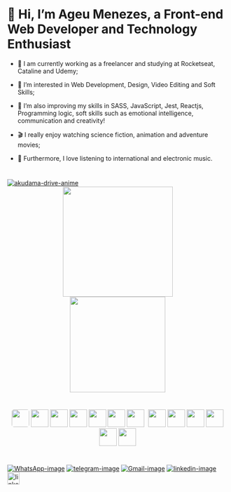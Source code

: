 # 👋 Hi, I’m Ageu Menezes, a Front-end Web Developer and Technology Enthusiast
- 📗 I am currently working as a freelancer and studying at Rocketseat, Cataline and Udemy;
- 👀 I’m interested in Web Development, Design, Video Editing and Soft Skills;
- 🌱 I’m also improving my skills in SASS, JavaScript, Jest, Reactjs, Programming logic,
     soft skills such as emotional intelligence, communication and creativity!

- 🎬 I really enjoy watching science fiction, animation and adventure movies;
- 🎵 Furthermore, I love listening to international and electronic music.

#

<div id="gitHub-gif">
    <a href="http://github.com/ageumenezesDev19"><img src="/gif/akudama-drive-anime_4.1.gif" alt="akudama-drive-anime"></a>
</div>

<div id="gitHub-data" style="text-align: center;">
    <div id="gitHub-stats">
        <a href="http://github.com/ageumenezesDev19"><img aling="center" height="251em" src="https://github-readme-stats-sigma-five.vercel.app/api?username=ageumenezesDev19&show_icons=true&theme=radical&title_color=green"></a>
    </div>
    <div id="gitHub-most-used-languages">
        <a href="http://github.com/ageumenezesDev19"><img aling="center" height="218em" src="https://github-readme-stats-sigma-five.vercel.app/api/top-langs/?username=ageumenezesDev19&layout=compact&theme=radical&card_width=446px"></a>
    </div>
</div>

#

<div id="my-hard-skills" style="text-align: center;">
    <a href="https://www.w3schools.com/js/js_intro.asp"><img aling="center" src="https://cdn.jsdelivr.net/gh/devicons/devicon/icons/javascript/javascript-original.svg" width="40px" style="border-radius: 5px;"/></a>
    <a href="https://www.w3schools.com/html/"><img aling="center" src="https://cdn.jsdelivr.net/gh/devicons/devicon/icons/html5/html5-plain-wordmark.svg" width="40px"/></a>
    <a href="https://git-scm.com"><img width="40px" src="https://cdn.jsdelivr.net/gh/devicons/devicon/icons/git/git-plain.svg"/></a>
    <a href="https://www.w3schools.com/css/css_intro.asp"><img aling="center" src="https://cdn.jsdelivr.net/gh/devicons/devicon/icons/css3/css3-plain-wordmark.svg" width="40px"/></a>
    <a href="https://pt-br.reactjs.org"><img src="https://cdn.jsdelivr.net/gh/devicons/devicon/icons/react/react-original-wordmark.svg" width="40px"/></a>
    <a href="https://nextjs.org"><img src="https://cdn.jsdelivr.net/gh/devicons/devicon/icons/nextjs/nextjs-original-wordmark.svg" width="40px" color="white"/><a/>
    <a href="https://code.visualstudio.com"><img aling="center" src="https://cdn.jsdelivr.net/gh/devicons/devicon/icons/vscode/vscode-original.svg" width="40px" style="margin-right: 1%;"/></a>
    <a href="https://jestjs.io"><img width="40px" src="https://cdn.jsdelivr.net/gh/devicons/devicon/icons/jest/jest-plain.svg"/></a>
    <a href="https://www.adobe.com/br/products/premiere.html?sdid=KQPPT&mv=search&ef_id=Cj0KCQiAgP6PBhDmARIsAPWMq6mZTNqhQpgT7nwaMfpQyo40rk2_RF0_nX_AeMzXAQ1-KTI5HkpAqxwaAre5EALw_wcB:G:s&s_kwcid=AL!3085!3!473120544216!e!!g!!premiere%20pro!188196342!10039612422&gclid=Cj0KCQiAgP6PBhDmARIsAPWMq6mZTNqhQpgT7nwaMfpQyo40rk2_RF0_nX_AeMzXAQ1-KTI5HkpAqxwaAre5EALw_wcB"><img aling="center" src="https://cdn.jsdelivr.net/gh/devicons/devicon/icons/premierepro/premierepro-original.svg" width="40px"/></a>
    <a href="https://www.adobe.com/br/products/aftereffects/campaign/pricing.html?sdid=KQPOM&mv=search&ef_id=Cj0KCQiAgP6PBhDmARIsAPWMq6mtPsv8V4fF8mQXnQqVd9W_kYDxwmLFatACyOLQavbsMfrNEysYzrcaAl0VEALw_wcB:G:s&s_kwcid=AL!3085!3!301784448894!e!!g!!after%20effects!188195862!10039608942&gclid=Cj0KCQiAgP6PBhDmARIsAPWMq6mtPsv8V4fF8mQXnQqVd9W_kYDxwmLFatACyOLQavbsMfrNEysYzrcaAl0VEALw_wcB"><img aling="center" src="https://cdn.jsdelivr.net/gh/devicons/devicon/icons/aftereffects/aftereffects-original.svg" width="40px"/></a>
    <a href="https://www.adobe.com/br/products/photoshop/landpa.html?sdid=KQPOM&mv=search&ef_id=Cj0KCQiAgP6PBhDmARIsAPWMq6k3I4lWyouVjtzlsjk0-ffMUmtQ4kp5F7R66hnSf9nVyyIWPNvuEnwaAg5mEALw_wcB:G:s&s_kwcid=AL!3085!3!534509111641!e!!g!!adobe%20photoshop!188192502!10077842982&gclid=Cj0KCQiAgP6PBhDmARIsAPWMq6k3I4lWyouVjtzlsjk0-ffMUmtQ4kp5F7R66hnSf9nVyyIWPNvuEnwaAg5mEALw_wcB"><img aling="center" src="https://cdn.jsdelivr.net/gh/devicons/devicon/icons/photoshop/photoshop-plain.svg" width="40px"/></a>
    <a href="https://www.adobe.com/br/products/illustrator/campaign/pricing.html?sdid=KQPNY&mv=search&ef_id=Cj0KCQiAgP6PBhDmARIsAPWMq6nqelFa01Iw_z1uzq9_QSua5QI5jA0I8kEFd52wO-nVbgvkkXLIyIoaAh76EALw_wcB:G:s&s_kwcid=AL!3085!3!473120541057!e!!g!!adobe%20illustrator!188190582!110348310163&gclid=Cj0KCQiAgP6PBhDmARIsAPWMq6nqelFa01Iw_z1uzq9_QSua5QI5jA0I8kEFd52wO-nVbgvkkXLIyIoaAh76EALw_wcB"><img aling="center" src="https://cdn.jsdelivr.net/gh/devicons/devicon/icons/illustrator/illustrator-plain.svg" width="40px"/></a>
    <a href="https://en.wikipedia.org/wiki/Bash_(Unix_shell)"><img width="40px" src="https://cdn.jsdelivr.net/gh/devicons/devicon/icons/bash/bash-plain.svg"/></a>
</div>


#

<div id="contact-me">
    <a href="https://api.whatsapp.com/message/BGWPXAI6HMLUC1" target="_blank" rel="noopener noreferrer"><img src="https://img.shields.io/badge/WhatsApp-25D366?style=for-the-badge&logo=whatsapp&logoColor=white" alt="WhatsApp-image"></a>
    <a href="https://t.me/ageu_menezes" target="_blank" rel="noopener noreferrer"><img src="https://img.shields.io/badge/Telegram-2CA5E0?style=for-the-badge&logo=telegram&logoColor=white" alt="telegram-image"></a>
    <a href="mailto:ageumenezes23@gmail.com?subject=subject text" target="_blank" rel="noopener noreferrer"><img src="https://img.shields.io/badge/Gmail-D14836?style=for-the-badge&logo=gmail&logoColor=white" alt="Gmail-image"></a>
        <!--Fonte:https://pt.wikihow.com/Criar-um-Link-de-Email-em-HTML-->
    <a href="https://www.linkedin.com/in/ageu-menezes-costa-307852197/" target="_blank" rel="noopener noreferrer"><img src="https://img.shields.io/badge/LinkedIn-0077B5?style=for-the-badge&logo=linkedin&logoColor=white" alt="linkedin-image"></a>
    <a href="https://ageumenezesdev19.github.io" target="_blank" rel="noopener noreferrer"><img src="https://img.shields.io/website-up-down-green-red/http/monip.org.svg" alt="linkedin-image" height="28em"></a>
</div>

<div>
   <!-- [Snake animation](https://github.com/ageumenezesDev19/ageumenezesDev19/blob/output/github-contribution-grid-snake.svg) -->
</div>
<!-- Fonte de inspiração: https://youtu.be/TsaLQAetPLU (Rafaella Ballerini) -->
